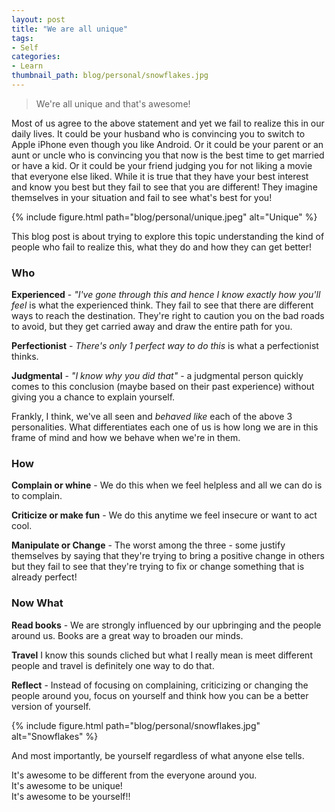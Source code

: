 ```yaml
---
layout: post
title: "We are all unique"
tags:
- Self
categories:
- Learn
thumbnail_path: blog/personal/snowflakes.jpg
---
```


> We're all unique and that's awesome!

Most of us agree to the above statement and yet we fail to realize this in our daily lives. It could be your husband who is convincing you to switch to Apple iPhone even though you like Android. Or it could be your parent or an aunt or uncle who is convincing you that now is the best time to get married or have a kid. Or it could be your friend judging you for not liking a movie that everyone else liked. While it is true that they have your best interest and know you best but they fail to see that you are different! They imagine themselves in your situation and fail to see what's best for you!

{% include figure.html path="blog/personal/unique.jpeg" alt="Unique" %}

This blog post is about trying to explore this topic understanding the kind of people who fail to realize this, what they do and how they can get better!

### Who

**Experienced** - *"I've gone through this and hence I know exactly how you'll feel* is what the experienced think. They fail to see that there are different ways to reach the destination. They're right to caution you on the bad roads to avoid, but they get carried away and draw the entire path for you.

**Perfectionist** - *There's only 1 perfect way to do this* is what a perfectionist thinks.

**Judgmental** - *"I know why you did that"* - a judgmental person quickly comes to this conclusion (maybe based on their past experience) without giving you a chance to explain yourself.

Frankly, I think, we've all seen and *behaved like* each of the above 3 personalities. What differentiates each one of us is how long we are in this frame of mind and how we behave when we're in them.

### How

**Complain or whine** - We do this when we feel helpless and all we can do is to complain.

**Criticize or make fun** - We do this anytime we feel insecure or want to act cool. 

**Manipulate or Change** - The worst among the three - some justify themselves by saying that they're trying to bring a positive change in others but they fail to see that they're trying to fix or change something that is already perfect!

### Now What

**Read books** - We are strongly influenced by our upbringing and the people around us. Books are a great way to broaden our minds.

**Travel** I know this sounds cliched but what I really mean is meet different people and travel is definitely one way to do that.

**Reflect** - Instead of focusing on complaining, criticizing or changing the people around you, focus on yourself and think how you can be a better version of yourself. 

{% include figure.html path="blog/personal/snowflakes.jpg" alt="Snowflakes" %}

And most importantly, be yourself regardless of what anyone else tells.

It's awesome to be different from the everyone around you. <br/>
It's awesome to be unique! <br/>
It's awesome to be yourself!!
